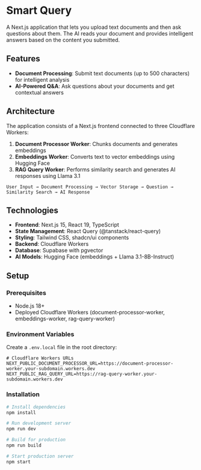 # Smart Query

A Next.js application that lets you upload text documents and then ask questions about them. The AI reads your document and provides intelligent answers based on the content you submitted.

## Features

- **Document Processing**: Submit text documents (up to 500 characters) for intelligent analysis
- **AI-Powered Q&A**: Ask questions about your documents and get contextual answers

## Architecture

The application consists of a Next.js frontend connected to three Cloudflare Workers:

1. **Document Processor Worker**: Chunks documents and generates embeddings
2. **Embeddings Worker**: Converts text to vector embeddings using Hugging Face
3. **RAG Query Worker**: Performs similarity search and generates AI responses using Llama 3.1

```
User Input → Document Processing → Vector Storage → Question → Similarity Search → AI Response
```

## Technologies

- **Frontend**: Next.js 15, React 19, TypeScript
- **State Management**: React Query (@tanstack/react-query)
- **Styling**: Tailwind CSS, shadcn/ui components
- **Backend**: Cloudflare Workers
- **Database**: Supabase with pgvector
- **AI Models**: Hugging Face (embeddings + Llama 3.1-8B-Instruct)

## Setup

### Prerequisites

- Node.js 18+
- Deployed Cloudflare Workers (document-processor-worker, embeddings-worker, rag-query-worker)

### Environment Variables

Create a `.env.local` file in the root directory:

```env
# Cloudflare Workers URLs
NEXT_PUBLIC_DOCUMENT_PROCESSOR_URL=https://document-processor-worker.your-subdomain.workers.dev
NEXT_PUBLIC_RAG_QUERY_URL=https://rag-query-worker.your-subdomain.workers.dev
```

### Installation

```bash
# Install dependencies
npm install

# Run development server
npm run dev

# Build for production
npm run build

# Start production server
npm start
```
